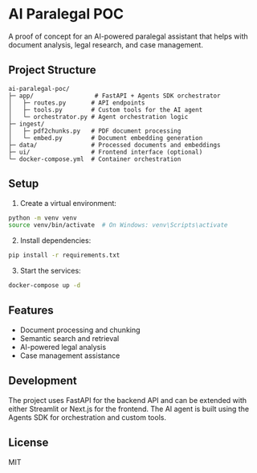 # AI Paralegal POC

A proof of concept for an AI-powered paralegal assistant that helps with document analysis, legal research, and case management.

## Project Structure

```
ai-paralegal-poc/
├─ app/                 # FastAPI + Agents SDK orchestrator
│   ├─ routes.py       # API endpoints
│   ├─ tools.py        # Custom tools for the AI agent
│   └─ orchestrator.py # Agent orchestration logic
├─ ingest/
│   ├─ pdf2chunks.py   # PDF document processing
│   └─ embed.py        # Document embedding generation
├─ data/               # Processed documents and embeddings
├─ ui/                 # Frontend interface (optional)
└─ docker-compose.yml  # Container orchestration
```

## Setup

1. Create a virtual environment:
```bash
python -m venv venv
source venv/bin/activate  # On Windows: venv\Scripts\activate
```

2. Install dependencies:
```bash
pip install -r requirements.txt
```

3. Start the services:
```bash
docker-compose up -d
```

## Features

- Document processing and chunking
- Semantic search and retrieval
- AI-powered legal analysis
- Case management assistance

## Development

The project uses FastAPI for the backend API and can be extended with either Streamlit or Next.js for the frontend. The AI agent is built using the Agents SDK for orchestration and custom tools.

## License

MIT 
